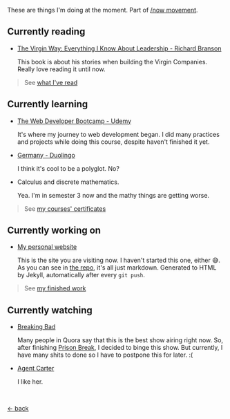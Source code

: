 These are things I'm doing at the moment. Part of [/now movement](https://nownownow.com).

## Currently reading

-   [The Virgin Way: Everything I Know About Leadership - Richard Branson](https://www.goodreads.com/book/show/22129114-the-virgin-way)

    This book is about his stories when building the Virgin Companies. Really love reading it until now.

> See [what I've read](https://www.goodreads.com/review/list/123404048-muhammad-mufid?shelf=read)

## Currently learning

-   [The Web Developer Bootcamp - Udemy](https://www.udemy.com/course/the-web-developer-bootcamp/)

    It's where my journey to web development began. I did many practices and projects while doing this course, despite haven't finished it yet.

-   [Germany - Duolingo](https://www.duolingo.com/course/de/en/Learn-German)

    I think it's cool to be a polyglot. No?

-   Calculus and discrete mathematics.

    Yea. I'm in semester 3 now and the mathy things are getting worse.

> See [my courses' certificates](https://www.linkedin.com/in/mufidu/)

## Currently working on

-   [My personal website](https://mufidu.com)

    This is the site you are visiting now. I haven't started this one, either 😅. As you can see in [the repo](https://github.com/mufidu/mufidu.com), it's all just markdown. Generated to HTML by Jekyll, automatically after every `git push`.

> See [my finished work](https://mufidu.com/projects)

## Currently watching

-   [Breaking Bad](https://www.imdb.com/title/tt0903747/)

    Many people in Quora say that this is the best show airing right now. So, after finishing [Prison Break](https://www.imdb.com/title/tt0455275/), I decided to binge this show. But currently, I have many shits to done so I have to postpone this for later. :(

-   [Agent Carter](https://www.imdb.com/title/tt3475734/)

    I like her.

<br>

[&larr; back](https://mufidu.com)

